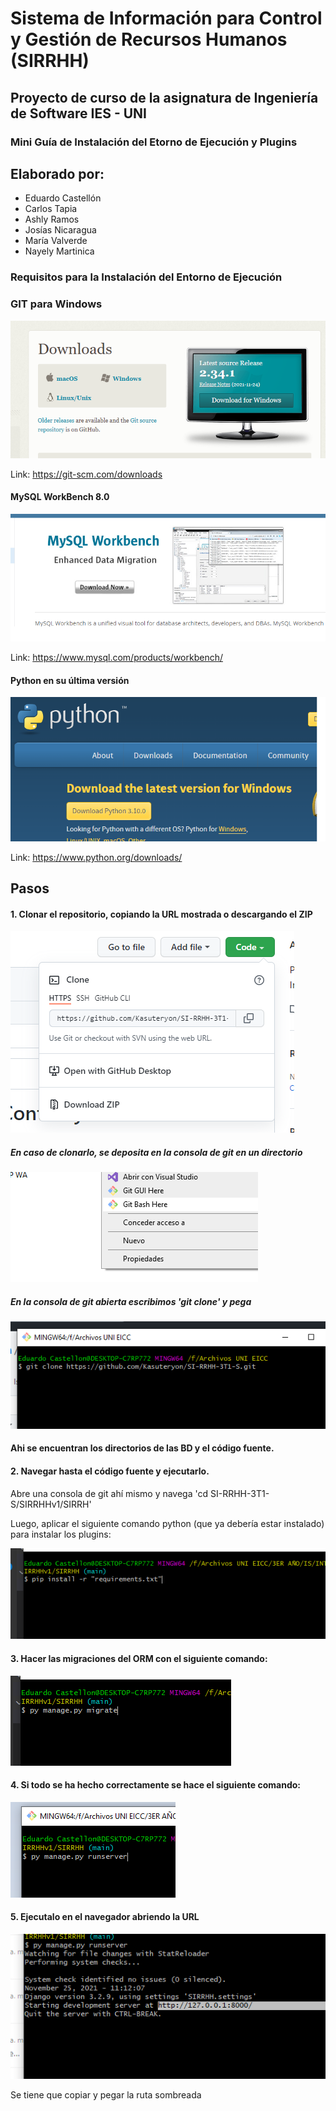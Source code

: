 # Sistema de Información para Control y Gestión de Recursos Humanos (SIRRHH)  

## Proyecto de curso de la asignatura de Ingeniería de Software IES - UNI 

### Mini Guía de Instalación del Etorno de Ejecución y Plugins

## Elaborado por:
- Eduardo Castellón
- Carlos Tapia
- Ashly Ramos
- Josías Nicaragua
- María Valverde
- Nayely Martinica

### Requisitos para la Instalación del Entorno de Ejecución

### GIT para Windows

![Imagen](./img/git.png)

Link:
<https://git-scm.com/downloads>


#### MySQL WorkBench 8.0

![Imagen](./img/mysql.png)

Link:
<https://www.mysql.com/products/workbench/>

#### Python en su última versión

![Imagen](./img/python.png)

Link:
<https://www.python.org/downloads/>

## Pasos

#### 1. Clonar el repositorio, copiando la URL mostrada o descargando el ZIP

![Imagen](./img/gitclone.png)

##### En caso de clonarlo, se deposita en la consola de git en un directorio

![Imagen](./img/bashhere.png)

##### En la consola de git abierta escribimos 'git clone' y pega

![Imagen](./img/clone.png)

#### Ahi se encuentran los directorios de las BD y el código fuente.

#### 2. Navegar hasta el código fuente y ejecutarlo.

Abre una consola de git ahí mismo y navega 'cd SI-RRHH-3T1-S/SIRRHHv1/SIRRH'

Luego, aplicar el siguiente comando python (que ya debería estar instalado) para instalar los plugins:

![Imagen](./img/require.png)

#### 3. Hacer las migraciones del ORM con el siguiente comando:

![Imagen](./img/migrate.png)

#### 4. Si todo se ha hecho correctamente se hace el siguiente comando:

![Imagen](./img/run.png)

#### 5. Ejecutalo en el navegador abriendo la URL

![Imagen](./img/open.png)

Se tiene que copiar y pegar la ruta sombreada